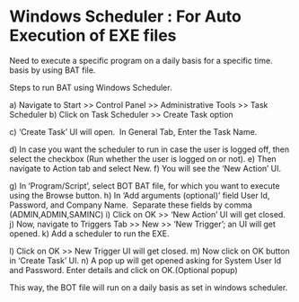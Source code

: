 # Windows Scheduler : For Auto Execution of EXE files

Need to execute a specific program on a daily basis for a specific time. 
basis by using BAT file.

Steps to run BAT using Windows Scheduler.

a) Navigate to Start >> Control Panel >> Administrative Tools >> Task Scheduler
b) Click on Task Scheduler >> Create Task option

c) ‘Create Task’ UI will open.  In General Tab, Enter the Task Name.

d) In case you want the scheduler to run in case the user is logged off, then select the checkbox (Run whether the user is logged on or not).
e) Then navigate to Action tab and select New.
f) You will see the ‘New Action’ UI.


g) In ‘Program/Script’, select BOT BAT file, for which you want to execute using the Browse button.
h) In ‘Add arguments (optional)’ field User Id, Password, and Company Name.  Separate these fields by comma (ADMIN,ADMIN,SAMINC)
i) Click on OK >> ‘New Action’ UI will get closed.
j) Now, navigate to Triggers Tab >> New >> ‘New Trigger’; an UI will get opened.
k) Add a scheduler to run the EXE.

l) Click on OK >> New Trigger UI will get closed.
m) Now click on OK button in ‘Create Task’ UI.
n) A pop up will get opened asking for System User Id and Password. Enter details and click on OK.(Optional popup)

This way, the BOT file will run on a daily basis as set in windows scheduler.
